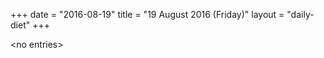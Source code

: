 +++
date = "2016-08-19"
title = "19 August 2016 (Friday)"
layout = "daily-diet"
+++


\<no entries\>

